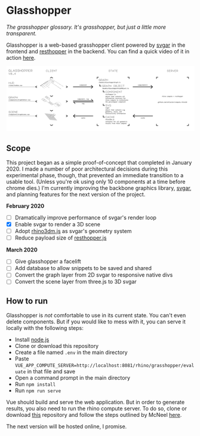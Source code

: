 # Glasshopper

*The grasshopper glossary. It's grasshopper, but just a little more transparent.*

Glasshopper is a web-based grasshopper client powered by [svgar](https://github.com/cdriesler/svgar) in the frontend and [resthopper](https://github.com/cdriesler/compute.rhino3d/blob/master/src/compute.geometry/ResthopperEndpoints.cs) in the backend. You can find a quick video of it in action [here](https://twitter.com/cdriesler/status/1216726073473490946).

![](glasshopper_map.png)

## Scope

This project began as a simple proof-of-concept that completed in January 2020. I made a number of poor architectural decisions during this experimental phase, though, that prevented an immediate transition to a usable tool. (Unless you're ok using only 10 components at a time before chrome dies.) I'm currently improving the backbone graphics library, [svgar](https://github.com/cdriesler/svgar), and planning features for the next version of the project.

**February 2020**

- [ ] Dramatically improve performance of svgar's render loop
- [X] Enable svgar to render a 3D scene
- [ ] Adopt [rhino3dm.js](https://github.com/mcneel/rhino3dm/blob/master/docs/javascript/RHINO3DM.JS.md) as svgar's geometry system
- [ ] Reduce payload size of [resthopper.js](https://github.com/cdriesler/resthopper)

**March 2020**

- [ ] Give glasshopper a facelift
- [ ] Add database to allow snippets to be saved and shared
- [ ] Convert the graph layer from 2D svgar to responsive native divs
- [ ] Convert the scene layer from three.js to 3D svgar

## How to run

Glasshopper is *not* comfortable to use in its current state. You can't even delete components. But if you would like to mess with it, you can serve it locally with the following steps:

- Install [node.js](https://nodejs.org/en/)
- Clone or download this repository
- Create a file named `.env` in the main directory
- Paste `VUE_APP_COMPUTE_SERVER=http://localhost:8081/rhino/grasshopper/evaluate` in that file and save
- Open a command prompt in the main directory
- Run `npm install`
- Run `npm run serve`

Vue should build and serve the web application. But in order to generate results, you also need to run the rhino compute server. To do so, clone or download [this](https://github.com/cdriesler/compute.rhino3d) repository and follow the steps outlined by McNeel [here](https://github.com/cdriesler/compute.rhino3d/blob/master/docs/installation.md).

The next version will be hosted online, I promise.
